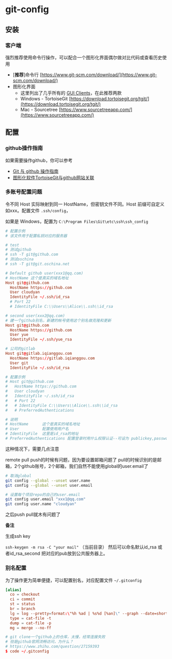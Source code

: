 # git-config

## 安装

### 客户端

强烈推荐使用命令行操作，可以配合一个图形化界面偶尔做对比代码或查看历史使用

- [**推荐**]命令行 [https://www.git-scm.com/download/](https://www.git-scm.com/download/)
- 图形化界面
  - 这里列出了几乎所有的 [GUI Clients](https://www.git-scm.com/downloads/guis/)，在此推荐两款
  - Windows - TortoiseGit [https://download.tortoisegit.org/tgit/](https://download.tortoisegit.org/tgit/)
  - Mac - Sourcetree [https://www.sourcetreeapp.com/](https://www.sourcetreeapp.com/)

## 配置

### github操作指南

如果需要操作github，你可以参考

- [Git 与 github 操作指南](https://github.com/webcoding/useGit)
- [图形化软件TortoiseGit与github网站关联](https://github.com/webcoding/useGit#图形化软件tortoisegit与github网站关联)

### 多账号配置问题

令不同 Host 实际映射到同一 HostName，但密钥文件不同。Host 前缀可自定义如xxx。配置文件 `.ssh/config`，

如果是 Windows，配置为 `C:\Program Files\Git\etc\ssh\ssh_config`

```conf
# 配置示例
# 该文件用于配置私钥对应的服务器

# test
# 测试github
# ssh -T git@github.com
# 测试oschina
# ssh -T git@git.oschina.net

# Default github user(xxx1@qq.com)
# HostName 这个是真实的域名地址
Host git@github.com
  HostName https://github.com
  User cloudyan
  IdentityFile ~/.ssh/id_rsa
  # Port 22
  # IdentityFile C:\\Users\\Alice\\.ssh\\id_rsa

# second user(xxx2@qq.com)
# 建一个github别名，新建的帐号使用这个别名做克隆和更新
Host git@github.com
  HostName https://github.com
  User yue
  IdentityFile ~/.ssh/yue_rsa

# 公司的gitlab
Host git@gitlab.iqianggou.com
  HostName https://gitlab.iqianggou.com
  User git
  IdentityFile ~/.ssh/id_rsa

# 配置示例
# Host git@github.com
#   HostName https://github.com
#   User cloudyan
#   IdentityFile ~/.ssh/id_rsa
#   # Port 22
#   # IdentityFile C:\\Users\\Alice\\.ssh\\id_rsa
#   # PreferredAuthentications

# 说明
# HostName      这个是真实的域名地址
# User          配置使用用户名
# IdentityFile  这里是id_rsa的地址
# PreferredAuthentications 配置登录时用什么权限认证--可设为 publickey,password publickey,keyboard-interactive等
```

这种情况下，需要几点注意

remote pull push的时候有问题，因为要设置邮箱问题了 pull的时候识别的是邮箱，2个github账号，2个邮箱，我们自然不能使用global的user.email了

```bash
# 取消global
git config --global --unset user.name
git config --global --unset user.email

# 设置每个项目repo的自己的user.email
git config user.email "xxx1@qq.com"
git config user.name "cloudyan"
```

之后push pull就木有问题了

**备注**

生成ssh key

`ssh-keygen -m rsa -C "your mail"` （当前目录） 然后可以命名默认id_rsa 或者id_rsa_second 把对应的pub放到公共服务器上。

### 别名配置

为了操作更为简单便捷，可以配置别名，对应配置文件 `~/.gitconfig`

```conf
[alias]
  co = checkout
  ci = commit
  st = status
  br = branch
  lg = log --pretty=format:\"%h %ad | %s%d [%an]\" --graph --date=short
  type = cat-file -t
  dump = cat-file -p
  mg = merge --no-ff

# git clone一个github上的仓库，太慢，经常连接失败
# 但是github官网流畅访问，为什么？
# https://www.zhihu.com/question/27159393
$ code ~/.gitconfig
```
